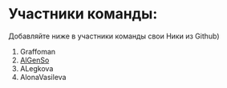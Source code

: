 # Участники команды:
Добавляйте ниже в участники команды свои Ники из Github)<br>
1. Graffoman
2. [AlGenSo](https://github.com/AlGenSo?tab=repositories)
3. ALegkova
4. AlonaVasileva
